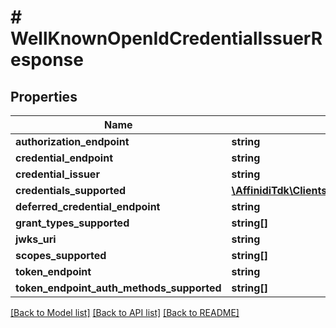 # # WellKnownOpenIdCredentialIssuerResponse

## Properties

Name | Type | Description | Notes
------------ | ------------- | ------------- | -------------
**authorization_endpoint** | **string** |  | [optional]
**credential_endpoint** | **string** |  | [optional]
**credential_issuer** | **string** |  | [optional]
**credentials_supported** | [**\AffinidiTdk\Clients\CredentialIssuanceClient\Model\WellKnownOpenIdCredentialIssuerResponseCredentialsSupportedInner[]**](WellKnownOpenIdCredentialIssuerResponseCredentialsSupportedInner.md) |  | [optional]
**deferred_credential_endpoint** | **string** |  | [optional]
**grant_types_supported** | **string[]** |  | [optional]
**jwks_uri** | **string** |  | [optional]
**scopes_supported** | **string[]** |  | [optional]
**token_endpoint** | **string** |  | [optional]
**token_endpoint_auth_methods_supported** | **string[]** |  | [optional]

[[Back to Model list]](../../README.md#models) [[Back to API list]](../../README.md#endpoints) [[Back to README]](../../README.md)
